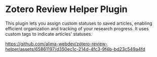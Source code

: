 # Zotero Review Helper Plugin

This plugin lets you assign custom statuses to saved articles, enabling efficient organization and tracking of your research progress. It uses custom tags to indicate articles' statuses.

https://github.com/alima-webdev/zotero-review-helper/assets/65861197/d350ec1c-214d-4fc3-9f4b-bd23c549a4fd
